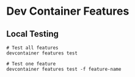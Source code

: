# Dev Container Features

## Local Testing
```shell
# Test all features
devcontainer features test

# Test one feature
devcontainer features test -f feature-name
```

